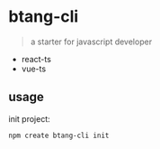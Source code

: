 # btang-cli

> a starter for javascript developer

- react-ts
- vue-ts

## usage

init project:

```bash
npm create btang-cli init
```

